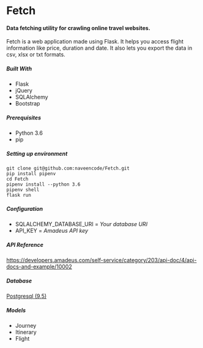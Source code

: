 # Fetch
#### Data fetching utility for crawling online travel websites.
Fetch is a web application made using Flask. It helps you access flight information like price, duration and date. 
It also lets you export the data in csv, xlsx or txt formats.

##### Built With
* Flask
* jQuery
* SQLAlchemy
* Bootstrap


##### Prerequisites
* Python 3.6
* pip

##### Setting up environment
```
git clone git@github.com:naveencode/Fetch.git
pip install pipenv
cd Fetch
pipenv install --python 3.6
pipenv shell
flask run
```

##### Configuration
* SQLALCHEMY_DATABASE_URI = *Your database URI*
* API_KEY = *Amadeus API key*

##### API Reference
https://developers.amadeus.com/self-service/category/203/api-doc/4/api-docs-and-example/10002

##### Database
[Postgresql (9.5)](https://www.postgresql.org/docs/9.5/static/release-9-5.html)

##### Models
* Journey
* Itinerary
* Flight




